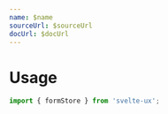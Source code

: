 ```yaml
---
name: $name
sourceUrl: $sourceUrl
docUrl: $docUrl
---
```


<script lang="ts">
	import Preview from '$lib/components/Preview.svelte';
	import TextField from '$lib/components/TextField.svelte';

	import formStore from '$lib/stores/formStore';
</script>

# Usage

```js
import { formStore } from 'svelte-ux';
```
